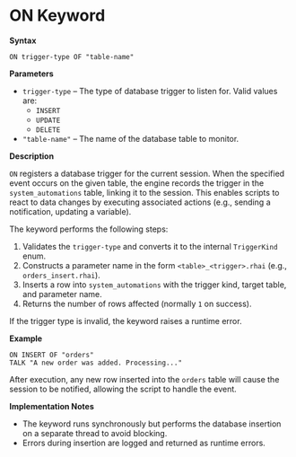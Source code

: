 # ON Keyword

**Syntax**

```
ON trigger-type OF "table-name"
```

**Parameters**

- `trigger-type` – The type of database trigger to listen for. Valid values are:
  - `INSERT`
  - `UPDATE`
  - `DELETE`
- `"table-name"` – The name of the database table to monitor.

**Description**

`ON` registers a database trigger for the current session. When the specified event occurs on the given table, the engine records the trigger in the `system_automations` table, linking it to the session. This enables scripts to react to data changes by executing associated actions (e.g., sending a notification, updating a variable).

The keyword performs the following steps:

1. Validates the `trigger-type` and converts it to the internal `TriggerKind` enum.
2. Constructs a parameter name in the form `<table>_<trigger>.rhai` (e.g., `orders_insert.rhai`).
3. Inserts a row into `system_automations` with the trigger kind, target table, and parameter name.
4. Returns the number of rows affected (normally `1` on success).

If the trigger type is invalid, the keyword raises a runtime error.

**Example**

```basic
ON INSERT OF "orders"
TALK "A new order was added. Processing..."
```

After execution, any new row inserted into the `orders` table will cause the session to be notified, allowing the script to handle the event.

**Implementation Notes**

- The keyword runs synchronously but performs the database insertion on a separate thread to avoid blocking.
- Errors during insertion are logged and returned as runtime errors.
